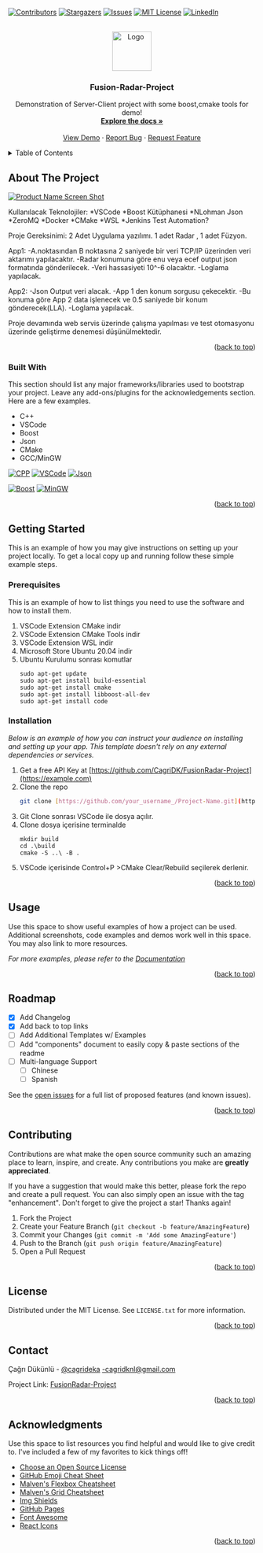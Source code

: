 <!-- Improved compatibility of back to top link: See: https://github.com/othneildrew/Best-README-Template/pull/73 -->
<a name="readme-top"></a>
<!--
*** Thanks for checking out the Best-README-Template. If you have a suggestion
*** that would make this better, please fork the repo and create a pull request
*** or simply open an issue with the tag "enhancement".
*** Don't forget to give the project a star!
*** Thanks again! Now go create something AMAZING! :D
-->



<!-- PROJECT SHIELDS -->
<!--
*** I'm using markdown "reference style" links for readability.
*** Reference links are enclosed in brackets [ ] instead of parentheses ( ).
*** See the bottom of this document for the declaration of the reference variables
*** for contributors-url, forks-url, etc. This is an optional, concise syntax you may use.
*** https://www.markdownguide.org/basic-syntax/#reference-style-links
-->
[![Contributors][contributors-shield]][contributors-url]
[![Stargazers][stars-shield]][stars-url]
[![Issues][issues-shield]][issues-url]
[![MIT License][license-shield]][license-url]
[![LinkedIn][linkedin-shield]][linkedin-url]



<!-- PROJECT LOGO -->
<br />
<div align="center">
  <a href="https://github.com/CagriDK/FusionRadar-Project">
    <img src="images/logo.png" alt="Logo" width="80" height="80">
  </a>

  <h3 align="center">Fusion-Radar-Project</h3>

  <p align="center">
    Demonstration of Server-Client project with some boost,cmake tools for demo!
    <br />
    <a href="https://github.com/CagriDK/FusionRadar-Project"><strong>Explore the docs »</strong></a>
    <br />
    <br />
    <a href="https://github.com/CagriDK/FusionRadar-Project">View Demo</a>
    ·
    <a href="https://github.com/CagriDK/FusionRadar-Project/issues">Report Bug</a>
    ·
    <a href="https://github.com/CagriDK/FusionRadar-Project/issues">Request Feature</a>
  </p>
</div>



<!-- TABLE OF CONTENTS -->
<details>
  <summary>Table of Contents</summary>
  <ol>
    <li>
      <a href="#about-the-project">Fusion-Radar-project</a>
      <ul>
        <li><a href="#built-with">Built With</a></li>
      </ul>
    </li>
    <li>
      <a href="#getting-started">Getting Started</a>
      <ul>
        <li><a href="#prerequisites">Prerequisites</a></li>
        <li><a href="#installation">Installation</a></li>
      </ul>
    </li>
    <li><a href="#usage">Usage</a></li>
    <li><a href="#roadmap">Roadmap</a></li>
    <li><a href="#contributing">Contributing</a></li>
    <li><a href="#license">License</a></li>
    <li><a href="#contact">Contact</a></li>
    <li><a href="#acknowledgments">Acknowledgments</a></li>
  </ol>
</details>



<!-- ABOUT THE PROJECT -->
## About The Project

[![Product Name Screen Shot][product-screenshot]](https://example.com)

Kullanılacak Teknolojiler: *VSCode *Boost Kütüphanesi *NLohman Json *ZeroMQ *Docker *CMake *WSL *Jenkins Test Automation?

Proje Gereksinimi: 2 Adet Uygulama yazılımı. 1 adet Radar , 1 adet Füzyon.

App1: -A.noktasından B noktasına 2 saniyede bir veri TCP/IP üzerinden veri aktarımı yapılacaktır. -Radar konumuna göre enu veya ecef output json formatında gönderilecek. -Veri hassasiyeti 10^-6 olacaktır. -Loglama yapılacak.

App2: -Json Output veri alacak. -App 1 den konum sorgusu çekecektir. -Bu konuma göre App 2 data işlenecek ve 0.5 saniyede bir konum gönderecek(LLA). -Loglama yapılacak.

Proje devamında web servis üzerinde çalışma yapılması ve test otomasyonu üzerinde geliştirme denemesi düşünülmektedir.

<p align="right">(<a href="#readme-top">back to top</a>)</p>



### Built With

This section should list any major frameworks/libraries used to bootstrap your project. Leave any add-ons/plugins for the acknowledgements section. Here are a few examples.

* C++
* VSCode
* Boost
* Json
* CMake
* GCC/MinGW 

[![CPP][cpp.dev]][cpp-url] [![VSCode][code.dev]][code-url] [![Json][json.dev]][json-url] 

[![Boost][boost.dev]][boost-url] [![MinGW][mingw.dev]][mingw-url]


<p align="right">(<a href="#readme-top">back to top</a>)</p>



<!-- GETTING STARTED -->
## Getting Started

This is an example of how you may give instructions on setting up your project locally.
To get a local copy up and running follow these simple example steps.

### Prerequisites

This is an example of how to list things you need to use the software and how to install them.
1. VSCode Extension CMake indir
2. VSCode Extension CMake Tools indir
3. VSCode Extension WSL indir
4. Microsoft Store Ubuntu 20.04 indir
5. Ubuntu Kurulumu sonrası komutlar 
   ```
   sudo apt-get update
   sudo apt-get install build-essential
   sudo apt-get install cmake
   sudo apt-get install libboost-all-dev
   sudo apt-get install code
   ```
### Installation

_Below is an example of how you can instruct your audience on installing and setting up your app. This template doesn't rely on any external dependencies or services._

1. Get a free API Key at [https://github.com/CagriDK/FusionRadar-Project](https://example.com)
2. Clone the repo
   ```sh
   git clone [https://github.com/your_username_/Project-Name.git](https://github.com/CagriDK/FusionRadar-Project.git)
   ```
3. Git Clone sonrası VSCode ile dosya açılır.
4. Clone dosya içerisine terminalde
   ```
   mkdir build
   cd .\build
   cmake -S ..\ -B . 
   ```
5. VSCode içerisinde Control+P >CMake Clear/Rebuild seçilerek derlenir.

<p align="right">(<a href="#readme-top">back to top</a>)</p>



<!-- USAGE EXAMPLES -->
## Usage

Use this space to show useful examples of how a project can be used. Additional screenshots, code examples and demos work well in this space. You may also link to more resources.

_For more examples, please refer to the [Documentation](https://example.com)_

<p align="right">(<a href="#readme-top">back to top</a>)</p>



<!-- ROADMAP -->
## Roadmap

- [x] Add Changelog
- [x] Add back to top links
- [ ] Add Additional Templates w/ Examples
- [ ] Add "components" document to easily copy & paste sections of the readme
- [ ] Multi-language Support
    - [ ] Chinese
    - [ ] Spanish

See the [open issues](https://github.com/othneildrew/Best-README-Template/issues) for a full list of proposed features (and known issues).

<p align="right">(<a href="#readme-top">back to top</a>)</p>



<!-- CONTRIBUTING -->
## Contributing

Contributions are what make the open source community such an amazing place to learn, inspire, and create. Any contributions you make are **greatly appreciated**.

If you have a suggestion that would make this better, please fork the repo and create a pull request. You can also simply open an issue with the tag "enhancement".
Don't forget to give the project a star! Thanks again!

1. Fork the Project
2. Create your Feature Branch (`git checkout -b feature/AmazingFeature`)
3. Commit your Changes (`git commit -m 'Add some AmazingFeature'`)
4. Push to the Branch (`git push origin feature/AmazingFeature`)
5. Open a Pull Request

<p align="right">(<a href="#readme-top">back to top</a>)</p>



<!-- LICENSE -->
## License

Distributed under the MIT License. See `LICENSE.txt` for more information.

<p align="right">(<a href="#readme-top">back to top</a>)</p>



<!-- CONTACT -->
## Contact

Çağrı Dükünlü - [@cagrideka](https://www.linkedin.com/in/%C3%A7a%C4%9Fr%C4%B1-d%C3%BCk%C3%BCnl%C3%BC-msc-a47b83131/) -cagridknl@gmail.com

Project Link: [FusionRadar-Project](https://github.com/CagriDK/FusionRadar-Project)

<p align="right">(<a href="#readme-top">back to top</a>)</p>



<!-- ACKNOWLEDGMENTS -->
## Acknowledgments

Use this space to list resources you find helpful and would like to give credit to. I've included a few of my favorites to kick things off!

* [Choose an Open Source License](https://choosealicense.com)
* [GitHub Emoji Cheat Sheet](https://www.webpagefx.com/tools/emoji-cheat-sheet)
* [Malven's Flexbox Cheatsheet](https://flexbox.malven.co/)
* [Malven's Grid Cheatsheet](https://grid.malven.co/)
* [Img Shields](https://shields.io)
* [GitHub Pages](https://pages.github.com)
* [Font Awesome](https://fontawesome.com)
* [React Icons](https://react-icons.github.io/react-icons/search)

<p align="right">(<a href="#readme-top">back to top</a>)</p>



<!-- MARKDOWN LINKS & IMAGES -->
<!-- https://www.markdownguide.org/basic-syntax/#reference-style-links -->
[contributors-shield]: https://img.shields.io/github/contributors/othneildrew/Best-README-Template.svg?style=for-the-badge
[contributors-url]: https://github.com/CagriDK/FusionRadar-Project/graphs/contributors
[stars-shield]: https://img.shields.io/github/stars/othneildrew/Best-README-Template.svg?style=for-the-badge
[stars-url]: https://github.com/CagriDK/FusionRadar-Project/stargazers
[issues-shield]: https://img.shields.io/github/issues/othneildrew/Best-README-Template.svg?style=for-the-badge
[issues-url]: https://github.com/CagriDK/FusionRadar-Project/issues
[license-shield]: https://img.shields.io/github/license/othneildrew/Best-README-Template.svg?style=for-the-badge
[license-url]: https://github.com/CagriDK/FusionRadar-Project/blob/main/LICENSE
[linkedin-shield]: https://img.shields.io/badge/-LinkedIn-black.svg?style=for-the-badge&logo=linkedin&colorB=555
[linkedin-url]: https://www.linkedin.com/in/%C3%A7a%C4%9Fr%C4%B1-d%C3%BCk%C3%BCnl%C3%BC-msc-a47b83131/
[product-screenshot]: images/screenshot.png
[cpp.dev]:https://upload.wikimedia.org/wikipedia/commons/thumb/9/9a/Visual_Studio_Code_1.35_icon.svg/240px-Visual_Studio_Code_1.35_icon.svg.png
[cpp-url]:https://cplusplus.com/
[code.dev]:https://upload.wikimedia.org/wikipedia/commons/thumb/1/18/ISO_C%2B%2B_Logo.svg/213px-ISO_C%2B%2B_Logo.svg.png
[code-url]:https://code.visualstudio.com/
[boost.dev]:https://upload.wikimedia.org/wikipedia/commons/c/cd/Boost.png
[boost-url]:https://www.boost.org/users/history/version_1_71_0.html
[json.dev]:https://upload.wikimedia.org/wikipedia/commons/thumb/c/c9/JSON_vector_logo.svg/240px-JSON_vector_logo.svg.png
[json-url]:https://github.com/nlohmann/json
[mingw.dev]:http://ratfactor.com/misc/mingw64/logo01.png
[mingw-url]:https://github.com/niXman/mingw-builds-binaries/releases/download/12.2.0-rt_v10-rev2/x86_64-12.2.0-release-posix-seh-msvcrt-rt_v10-rev2.7z


